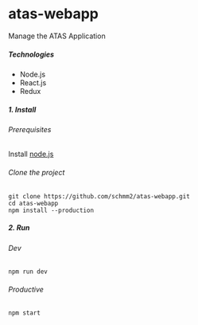 # atas-webapp
Manage the ATAS Application

##### Technologies
* Node.js
* React.js
* Redux

##### 1. Install
###### Prerequisites
Install [node.js](https://nodejs.org/en/download/)

###### Clone the project
```
git clone https://github.com/schmm2/atas-webapp.git
cd atas-webapp
npm install --production
```

##### 2. Run
###### Dev
`
npm run dev
`

###### Productive
`
npm start
`
